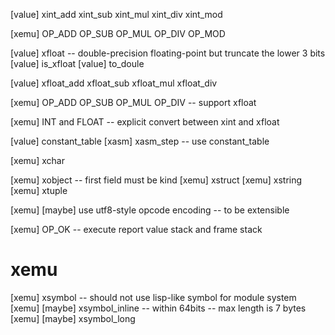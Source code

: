 [value] xint_add xint_sub xint_mul xint_div xint_mod

[xemu] OP_ADD OP_SUB OP_MUL OP_DIV OP_MOD

[value] xfloat -- double-precision floating-point but truncate the lower 3 bits
[value] is_xfloat
[value] to_doule

[value] xfloat_add xfloat_sub xfloat_mul xfloat_div

[xemu] OP_ADD OP_SUB OP_MUL OP_DIV -- support xfloat

[xemu] INT and FLOAT -- explicit convert between xint and xfloat

[value] constant_table
[xasm] xasm_step -- use constant_table

[xemu] xchar

[xemu] xobject -- first field must be kind
[xemu] xstruct
[xemu] xstring
[xemu] xtuple

[xemu] [maybe] use utf8-style opcode encoding -- to be extensible

[xemu] OP_OK -- execute report value stack and frame stack

# xemu

[xemu] xsymbol -- should not use lisp-like symbol for module system
[xemu] [maybe] xsymbol_inline -- within 64bits -- max length is 7 bytes
[xemu] [maybe] xsymbol_long
